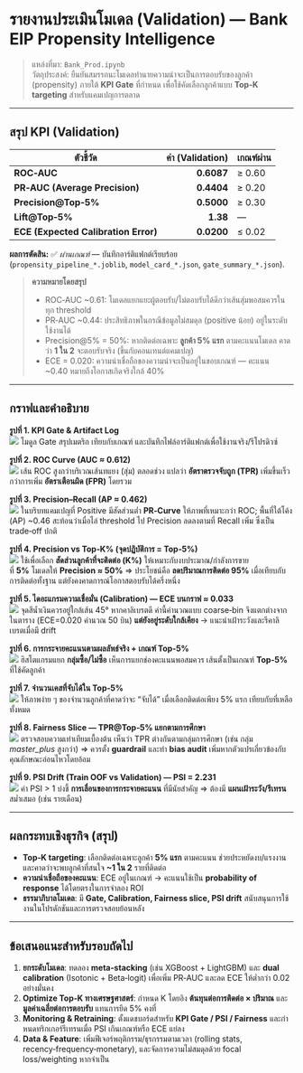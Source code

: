 # รายงานประเมินโมเดล (Validation) — Bank EIP Propensity Intelligence

> แหล่งที่มา: `Bank_Prod.ipynb`  
> วัตถุประสงค์: ยืนยันสมรรถนะโมเดลทำนายความน่าจะเป็นการตอบรับของลูกค้า (propensity) ภายใต้ **KPI Gate** ที่กำหนด เพื่อใช้คัดเลือกลูกค้าแบบ **Top‑K targeting** สำหรับแคมเปญการตลาด

---

## สรุป KPI (Validation)

| ตัวชี้วัด | ค่า (Validation) | เกณฑ์ผ่าน |
|---|---:|:---|
| **ROC‑AUC** | **0.6087** | ≥ 0.60 |
| **PR‑AUC (Average Precision)** | **0.4404** | ≥ 0.20 |
| **Precision@Top‑5%** | **0.5000** | ≥ 0.30 |
| **Lift@Top‑5%** | **1.38** | — |
| **ECE (Expected Calibration Error)** | **0.0200** | ≤ 0.02 |

**ผลการตัดสิน:** ✅ *ผ่านเกณฑ์* — บันทึกอาร์ติแฟกต์เรียบร้อย (`propensity_pipeline_*.joblib`, `model_card_*.json`, `gate_summary_*.json`).

> **ความหมายโดยสรุป**  
> - ROC‑AUC ~0.61: โมเดลแยกแยะผู้ตอบรับ/ไม่ตอบรับได้ดีกว่าเส้นสุ่มพอสมควรในทุก threshold  
> - PR‑AUC ~0.44: ประสิทธิภาพในกรณีข้อมูลไม่สมดุล (positive น้อย) อยู่ในระดับใช้งานได้  
> - Precision@5% = 50%: หากติดต่อเฉพาะ **ลูกค้า 5% แรก** ตามคะแนนโมเดล คาดว่า **1 ใน 2** จะตอบรับจริง (ขึ้นกับคอนเทนต์แคมเปญ)  
> - ECE = 0.020: ความน่าเชื่อถือของความน่าจะเป็นอยู่ในขอบเกณฑ์ — คะแนน ~0.40 หมายถึงโอกาสเกิดจริงใกล้ 40%

---

## กราฟและคำอธิบาย

**รูปที่ 1. KPI Gate & Artifact Log**  
![](/mnt/data/affcc1f8-867a-4549-862c-48e0b186b527.png)
โมดูล Gate สรุปเมตริก เทียบกับเกณฑ์ และบันทึกไฟล์อาร์ติแฟกต์เพื่อใช้งานจริง/รีโปรดิวซ์

**รูปที่ 2. ROC Curve (AUC ≈ 0.612)**  
![](/mnt/data/4d422609-50d2-4173-b650-9e676fe5f331.png)
เส้น ROC สูงกว่าบริเวณเส้นทแยง (สุ่ม) ตลอดช่วง แปลว่า **อัตราตรวจจับถูก (TPR)** เพิ่มขึ้นเร็วกว่าการเพิ่ม **อัตราเตือนผิด (FPR)** โดยรวม

**รูปที่ 3. Precision–Recall (AP ≈ 0.462)**  
![](/mnt/data/6900ebd2-1364-45a4-ad4f-53b9e5c9db07.png)
ในบริบทแคมเปญที่ Positive มีสัดส่วนต่ำ **PR‑Curve** ให้ภาพที่เหมาะกว่า ROC; พื้นที่ใต้โค้ง (AP) ~0.46 สะท้อนว่าเมื่อไล่ threshold ไป Precision ลดลงตามที่ Recall เพิ่ม ซึ่งเป็น trade‑off ปกติ

**รูปที่ 4. Precision vs Top‑K% (จุดปฏิบัติการ = Top‑5%)**  
![](/mnt/data/434f2c2f-adf1-435f-ae12-7f7bdc7a21c5.png)
ใช้เพื่อเลือก **สัดส่วนลูกค้าที่จะติดต่อ (K%)** ให้เหมาะกับงบประมาณ/กำลังการขาย  
ที่ **5%** โมเดลให้ **Precision ≈ 50%** ⇒ ประโยชน์คือ **ลดปริมาณการติดต่อ 95%** เมื่อเทียบกับการติดต่อทั้งฐาน แต่ยังคงคาดการณ์โอกาสตอบรับได้ครึ่งหนึ่ง

**รูปที่ 5. ไดอะแกรมความเชื่อมั่น (Calibration) — ECE บนกราฟ ≈ 0.033**  
![](/mnt/data/0beaa3eb-4f9e-4e3c-a356-81f6475d7de6.png)
จุดสีน้ำเงินควรอยู่ใกล้เส้น 45° หากคาลิเบรตดี ค่านี้คำนวณแบบ coarse‑bin จึงแตกต่างจากในตาราง (ECE=0.020 คำนวณ 50 บิน) **แต่ยังอยู่ระดับใกล้เคียง** → แนะนำเฝ้าระวังและรีคาลิเบรตเมื่อมี drift

**รูปที่ 6. การกระจายคะแนนตามผลลัพธ์จริง + เกณฑ์ Top‑5%**  
![](/mnt/data/29d80cd3-72ab-4111-a842-5f642fa07287.png)
ฮิสโตแกรมแยก **กลุ่มซื้อ/ไม่ซื้อ** เห็นการแยกช่องคะแนนพอสมควร เส้นตั้งเป็นเกณฑ์ **Top‑5%** ที่ใช้คัดลูกค้า

**รูปที่ 7. จำนวนเคสที่จับได้ใน Top‑5%**  
![](/mnt/data/3f2e992f-a864-4e5a-9e82-6ca4df18d00c.png)
ให้ภาพง่าย ๆ ของจำนวนลูกค้าที่คาดว่าจะ “จับได้” เมื่อเลือกติดต่อเพียง 5% แรก เทียบกับที่เหลือทั้งหมด

**รูปที่ 8. Fairness Slice — TPR@Top‑5% แยกตามการศึกษา**  
![](/mnt/data/974c9f69-be0f-4912-8a8a-774e5ea8bde4.png)
ตรวจสอบความเท่าเทียมเบื้องต้น เห็นว่า TPR ต่างกันตามกลุ่มการศึกษา (เช่น กลุ่ม *master_plus* สูงกว่า) ⇒ ควรตั้ง **guardrail** และทำ **bias audit** เพิ่มหากตัวแปรเกี่ยวข้องกับคุณลักษณะอ่อนไหวโดยอ้อม

**รูปที่ 9. PSI Drift (Train OOF vs Validation) — PSI = 2.231**  
![](/mnt/data/3cfdeb7e-0100-48ef-86ce-b2317316de8f.png)
ค่า PSI > 1 บ่งชี้ **การเลื่อนของการกระจายคะแนน** ที่มีนัยสำคัญ ⇒ ต้องมี **แผนเฝ้าระวัง/รีเทรน** สม่ำเสมอ (เช่น รายเดือน)

---

## ผลกระทบเชิงธุรกิจ (สรุป)
- **Top‑K targeting**: เลือกติดต่อเฉพาะลูกค้า **5% แรก** ตามคะแนน ช่วยประหยัดงบ/แรงงาน และคาดว่าจะพบลูกค้าที่สนใจ **~1 ใน 2** รายที่ติดต่อ  
- **ความน่าเชื่อถือของคะแนน**: ECE อยู่ในเกณฑ์ → คะแนนใช้เป็น **probability of response** ได้โดยตรงในการจำลอง ROI  
- **ธรรมาภิบาลโมเดล**: มี **Gate, Calibration, Fairness slice, PSI drift** สนับสนุนการใช้งานในโปรดักชันและการตรวจสอบย้อนหลัง

---

## ข้อเสนอแนะสำหรับรอบถัดไป
1. **ยกระดับโมเดล**: ทดลอง **meta‑stacking** (เช่น XGBoost + LightGBM) และ **dual calibration** (Isotonic + Beta‑logit) เพื่อเพิ่ม PR‑AUC และลด ECE ให้ต่ำกว่า 0.02 อย่างมั่นคง
2. **Optimize Top‑K ทางเศรษฐศาสตร์**: กำหนด K โดยอิง **ต้นทุนต่อการติดต่อ × ปริมาณ** และ **มูลค่าเฉลี่ยต่อการตอบรับ** แทนการยึด 5% คงที่
3. **Monitoring & Retraining**: ตั้งแดชบอร์ดสำหรับ **KPI Gate / PSI / Fairness** และกำหนดทริกเกอร์รีเทรนเมื่อ PSI เกินเกณฑ์หรือ ECE แย่ลง
4. **Data & Feature**: เพิ่มฟีเจอร์พฤติกรรม/ธุรกรรมตามเวลา (rolling stats, recency‑frequency‑monetary), และจัดการความไม่สมดุลด้วย focal loss/weighting หากจำเป็น

